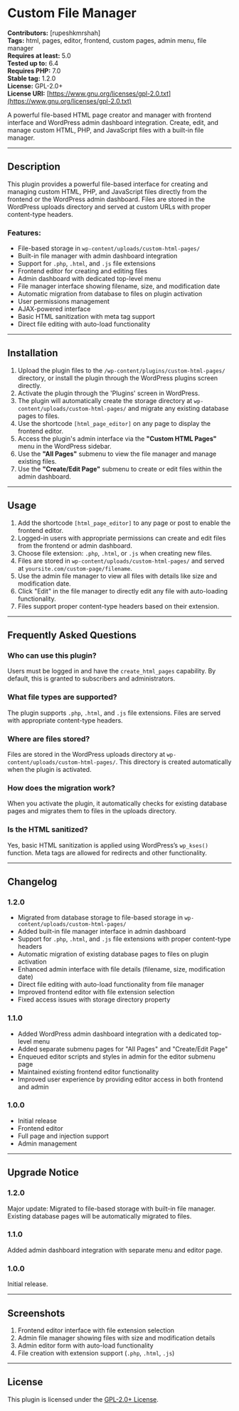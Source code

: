 # Custom File Manager

**Contributors:** [rupeshkmrshah]  
**Tags:** html, pages, editor, frontend, custom pages, admin menu, file manager  
**Requires at least:** 5.0  
**Tested up to:** 6.4  
**Requires PHP:** 7.0  
**Stable tag:** 1.2.0  
**License:** GPL-2.0+  
**License URI:** [https://www.gnu.org/licenses/gpl-2.0.txt](https://www.gnu.org/licenses/gpl-2.0.txt)

A powerful file-based HTML page creator and manager with frontend interface and WordPress admin dashboard integration. Create, edit, and manage custom HTML, PHP, and JavaScript files with a built-in file manager.

---

## Description

This plugin provides a powerful file-based interface for creating and managing custom HTML, PHP, and JavaScript files directly from the frontend or the WordPress admin dashboard. Files are stored in the WordPress uploads directory and served at custom URLs with proper content-type headers.

### Features:
- File-based storage in `wp-content/uploads/custom-html-pages/`
- Built-in file manager with admin dashboard integration
- Support for `.php`, `.html`, and `.js` file extensions
- Frontend editor for creating and editing files
- Admin dashboard with dedicated top-level menu
- File manager interface showing filename, size, and modification date
- Automatic migration from database to files on plugin activation
- User permissions management
- AJAX-powered interface
- Basic HTML sanitization with meta tag support
- Direct file editing with auto-load functionality

---

## Installation

1. Upload the plugin files to the `/wp-content/plugins/custom-html-pages/` directory, or install the plugin through the WordPress plugins screen directly.
2. Activate the plugin through the 'Plugins' screen in WordPress.
3. The plugin will automatically create the storage directory at `wp-content/uploads/custom-html-pages/` and migrate any existing database pages to files.
4. Use the shortcode `[html_page_editor]` on any page to display the frontend editor.
5. Access the plugin's admin interface via the **"Custom HTML Pages"** menu in the WordPress sidebar.
6. Use the **"All Pages"** submenu to view the file manager and manage existing files.
7. Use the **"Create/Edit Page"** submenu to create or edit files within the admin dashboard.

---

## Usage

1. Add the shortcode `[html_page_editor]` to any page or post to enable the frontend editor.
2. Logged-in users with appropriate permissions can create and edit files from the frontend or admin dashboard.
3. Choose file extension: `.php`, `.html`, or `.js` when creating new files.
4. Files are stored in `wp-content/uploads/custom-html-pages/` and served at `yoursite.com/custom-page/filename`.
5. Use the admin file manager to view all files with details like size and modification date.
6. Click "Edit" in the file manager to directly edit any file with auto-loading functionality.
7. Files support proper content-type headers based on their extension.

---

## Frequently Asked Questions

### Who can use this plugin?
Users must be logged in and have the `create_html_pages` capability. By default, this is granted to subscribers and administrators.

### What file types are supported?
The plugin supports `.php`, `.html`, and `.js` file extensions. Files are served with appropriate content-type headers.

### Where are files stored?
Files are stored in the WordPress uploads directory at `wp-content/uploads/custom-html-pages/`. This directory is created automatically when the plugin is activated.

### How does the migration work?
When you activate the plugin, it automatically checks for existing database pages and migrates them to files in the uploads directory.

### Is the HTML sanitized?
Yes, basic HTML sanitization is applied using WordPress’s `wp_kses()` function. Meta tags are allowed for redirects and other functionality.

---

## Changelog

### 1.2.0
- Migrated from database storage to file-based storage in `wp-content/uploads/custom-html-pages/`
- Added built-in file manager interface in admin dashboard
- Support for `.php`, `.html`, and `.js` file extensions with proper content-type headers
- Automatic migration of existing database pages to files on plugin activation
- Enhanced admin interface with file details (filename, size, modification date)
- Direct file editing with auto-load functionality from file manager
- Improved frontend editor with file extension selection
- Fixed access issues with storage directory property

### 1.1.0
- Added WordPress admin dashboard integration with a dedicated top-level menu
- Added separate submenu pages for "All Pages" and "Create/Edit Page"
- Enqueued editor scripts and styles in admin for the editor submenu page
- Maintained existing frontend editor functionality
- Improved user experience by providing editor access in both frontend and admin

### 1.0.0
- Initial release
- Frontend editor
- Full page and injection support
- Admin management

---

## Upgrade Notice

### 1.2.0
Major update: Migrated to file-based storage with built-in file manager. Existing database pages will be automatically migrated to files.

### 1.1.0
Added admin dashboard integration with separate menu and editor page.

### 1.0.0
Initial release.

---

## Screenshots

1. Frontend editor interface with file extension selection  
2. Admin file manager showing files with size and modification details  
3. Admin editor form with auto-load functionality  
4. File creation with extension support (`.php`, `.html`, `.js`)

---

## License

This plugin is licensed under the [GPL-2.0+ License](https://www.gnu.org/licenses/gpl-2.0.txt).
